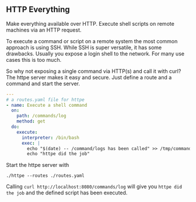 ## HTTP Everything

Make everything available over HTTP. 
Execute shell scripts on remote machines via an HTTP request.

To execute a command or script on a remote system the most common approach is using SSH. While SSH is super versatile,
it has some drawbacks. Usually you expose a login shell to the network. For many use cases this is too much. 

So why not exposing a single command via HTTP(s) and call it with curl? 
The httpe server makes it easy and secure. Just define a route and a command and start the server.

```yaml
---
# a routes.yaml file for httpe
- name: Execute a shell command
  on:
    path: /commands/log
    method: get
  do:
    execute:
      interpreter: /bin/bash
      exec: |
        echo "$(date) -- /command/logs has been called" >> /tmp/command.log
        echo "httpe did the job"
```

Start the httpe server with
```shell
./httpe --routes ./routes.yaml
```

Calling `curl http://localhost:8080/commands/log` will give you `httpe did the job` and the defined script has been
executed.